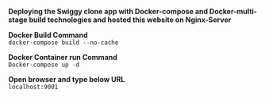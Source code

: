**Deploying the Swiggy clone app with Docker-compose and Docker-multi-stage build technologies and hosted this website on Nginx-Server**

**Docker Build Command**
<br>
`docker-compose build --no-cache`

**Docker Container run Command**
<br>
`Docker-compose up -d`

**Open browser and type below URL**
<br>
`localhost:9001`






